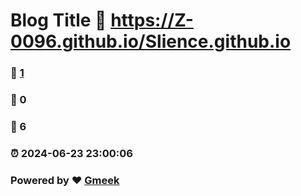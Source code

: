 # Blog Title :link: https://Z-0096.github.io/Slience.github.io 
### :page_facing_up: [1](https://Z-0096.github.io/Slience.github.io/tag.html) 
### :speech_balloon: 0 
### :hibiscus: 6 
### :alarm_clock: 2024-06-23 23:00:06 
### Powered by :heart: [Gmeek](https://github.com/Meekdai/Gmeek)

